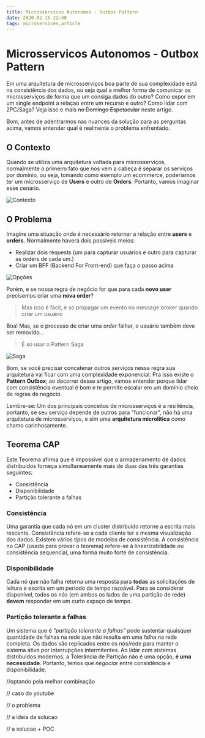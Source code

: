 ```yaml
---
title: Microsservicos Autonomos - Outbox Pattern
date: 2020-02-15 22:40
tags: microservices,article
---
```


# Microsservicos Autonomos - Outbox Pattern

Em uma arquitetura de microsserviços boa parte de sua complexidade está na consistência dos dados, ou seja qual a melhor forma
de comunicar os microsserviços de forma que um consiga dados do outro? Como expor em um single endpoint a relaçao entre um recurso e outro?
Como lidar com 2PC/Saga? Veja isso e mais ~~no Domingo Espetacular~~ neste artigo.

Bom, antes de adentrarmos nas nuances da solução para as perguntas acima, vamos entender qual é realmente o problema enfrentado.

## O Contexto

Quando se utiliza uma arquitetura voltada para microsserviços, normalmente o primeiro fato que nos vem a cabeça é separar os serviços por domínio,
ou seja, tomando como exemplo um ecommerce, poderiamos ter um microsserviço de **Users** e outro de **Orders**. Portanto, vamos imaginar esse cenário.

![Contexto](/images/microsservicos-autonomos/context.png)
## O Problema

Imagine uma situação onde é necessário retornar a relação entre **users** e **orders**. Normalmente haverá dois possíveis meios:

- Realizar dois requests (um para capturar usuários e outro para capturar as orders de cada um.)
- Criar um BFF (Backend For Front-end) que faça o passo acima

![Opções](/images/microsservicos-autonomos/options.png)

Porém, e se nossa regra de negócio for que para cada **novo user** precisemos criar uma **nova order**?

> Mas isso é fácil, é só propagar um evento no message broker quando criar um usuário

Boa! Mas, se o processo de criar uma _order_ falhar, o usuário também deve ser removido...

> É só usar o Pattern Saga

![Saga](/images/microsservicos-autonomos/saga.png)

Bom, se você precisar concatenar outros serviços nessa regra sua arquitetura vai ficar com uma complexidade exponencial.
Pra isso existe o **Pattern Outbox**; ao decorrer desse artigo, vamos entender porque lidar com consistência eventual é bom e te permite escalar
em um domínio cheio de regras de negócio.

Lembre-se: Um dos principais conceitos de microsserviços é a resiliência, portanto, se seu serviço depende de outros para "funcionar", não há uma arquitetura de microsserviços,
e sim uma **arquitetura microlítica** como chamo carinhosamente.

## Teorema CAP

Este Teorema afirma que é impossível que o armazenamento de dados distribuídos forneça simultaneamente mais de duas das três garantias seguintes:

- Consistência
- Disponibilidade
- Partição tolerante a falhas

### Consistência

Uma garantia que cada nó em um cluster distribuído retorne a escrita mais rescente. Consistência refere-se a cada cliente ter a mesma visualização dos dados.
Existem vários tipos de modelos de consistência. A consistência no CAP (usada para provar o teorema) refere-se à linearizabilidade ou consistência sequencial, uma forma muito forte de consistência.

### Disponibilidade

Cada nó que não falha retorna uma resposta para **todas** as solicitações de leitura e escrita em um período de tempo razoável.
Para se considerar disponível, todos os nós (em ambos os lados de uma partição de rede) **devem** responder em um curto espaço de tempo.

### Partição tolerante a falhas

Um sistema que é _"partição tolerante a falhas"_ pode sustentar quaisquer quantidade de falhas na rede que não resulta em uma falha na rede completa.
Os dados são replicados entre os nós/rede para manter o sistema ativo por interrupções intermitentes.
Ao lidar com sistemas distribuídos modernos, a Tolerância de Partição não é uma opção, **é uma necessidade**. Portanto, temos que _negociar_ entre consistência e disponibilidade.

//optando pela melhor combinação

// caso do youtube

// o problema

// a ideia da solucao

// a solucao + POC
